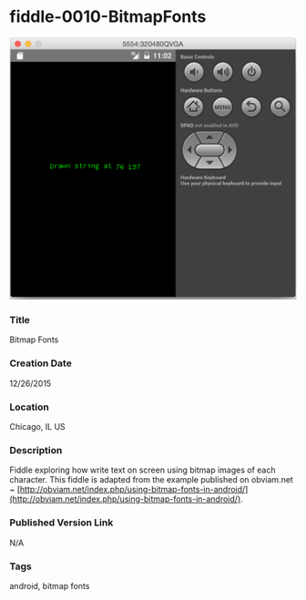 fiddle-0010-BitmapFonts
======

![Screenshot](screenshot.png)


### Title

Bitmap Fonts

### Creation Date

12/26/2015


### Location

Chicago, IL US


### Description

Fiddle exploring how write text on screen using bitmap images of each character.  This fiddle is adapted from the example published on obviam.net ~ [http://obviam.net/index.php/using-bitmap-fonts-in-android/](http://obviam.net/index.php/using-bitmap-fonts-in-android/).

### Published Version Link

N/A


### Tags

android, bitmap fonts
